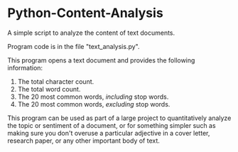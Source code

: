 # Python-Content-Analysis
A simple script to analyze the content of text documents.

Program code is in the file "text_analysis.py".

This program opens a text document and provides the following information:
1) The total character count.
2) The total word count.
3) The 20 most common words, *including* stop words.
4) The 20 most common words, *excluding* stop words.

This program can be used as part of a large project to quantitatively analyze the topic or sentiment of a document,
or for something simpler such as making sure you don't overuse a particular adjective in a cover letter, research paper,
or any other important body of text.
